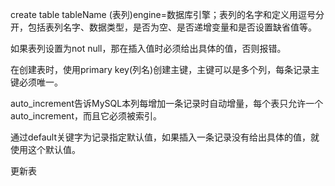 create table tableName (表列)engine=数据库引擎；表列的名字和定义用逗号分开，包括表列名字、数据类型，是否为空、是否递增变量和是否设置缺省值等。

如果表列设置为not null，那在插入值时必须给出具体的值，否则报错。

在创建表时，使用primary key(列名)创建主键，主键可以是多个列，每条记录主键必须唯一。

auto_increment告诉MySQL本列每增加一条记录时自动增量，每个表只允许一个auto_increment，而且它必须被索引。

通过default关键字为记录指定默认值，如果插入一条记录没有给出具体的值，就使用这个默认值。

更新表

